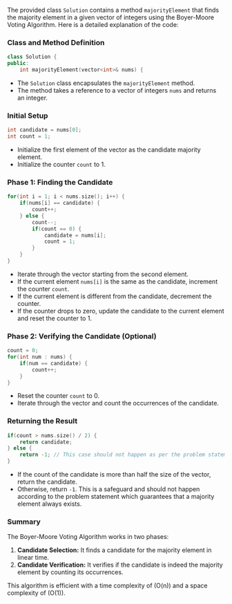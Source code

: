 The provided class `Solution` contains a method `majorityElement` that finds the majority element in a given vector of integers using the Boyer-Moore Voting Algorithm. Here is a detailed explanation of the code:

### Class and Method Definition

```cpp
class Solution {
public:
    int majorityElement(vector<int>& nums) {
```

- The `Solution` class encapsulates the `majorityElement` method.
- The method takes a reference to a vector of integers `nums` and returns an integer.

### Initial Setup

```cpp
int candidate = nums[0];
int count = 1;
```

- Initialize the first element of the vector as the candidate majority element.
- Initialize the counter `count` to 1.

### Phase 1: Finding the Candidate

```cpp
for(int i = 1; i < nums.size(); i++) {
    if(nums[i] == candidate) {
        count++;
    } else {
        count--;
        if(count == 0) {
            candidate = nums[i];
            count = 1;
        }
    }
}
```

- Iterate through the vector starting from the second element.
- If the current element `nums[i]` is the same as the candidate, increment the counter `count`.
- If the current element is different from the candidate, decrement the counter.
- If the counter drops to zero, update the candidate to the current element and reset the counter to 1.

### Phase 2: Verifying the Candidate (Optional)

```cpp
count = 0;
for(int num : nums) {
    if(num == candidate) {
        count++;
    }
}
```

- Reset the counter `count` to 0.
- Iterate through the vector and count the occurrences of the candidate.

### Returning the Result

```cpp
if(count > nums.size() / 2) {
    return candidate;
} else {
    return -1; // This case should not happen as per the problem statement
}
```

- If the count of the candidate is more than half the size of the vector, return the candidate.
- Otherwise, return `-1`. This is a safeguard and should not happen according to the problem statement which guarantees that a majority element always exists.

### Summary

The Boyer-Moore Voting Algorithm works in two phases:

1. **Candidate Selection:** It finds a candidate for the majority element in linear time.
2. **Candidate Verification:** It verifies if the candidate is indeed the majority element by counting its occurrences.

This algorithm is efficient with a time complexity of \(O(n)\) and a space complexity of \(O(1)\).